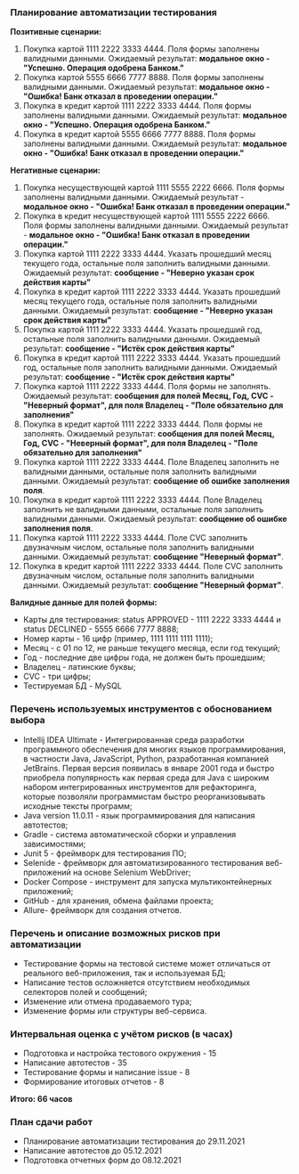 ### Планирование автоматизации тестирования

**Позитивные сценарии:**
1. Покупка картой 1111 2222 3333 4444. Поля формы заполнены валидными данными.
Ожидаемый результат: **модальное окно - "Успешно. Операция одобрена Банком."**
2. Покупка картой 5555 6666 7777 8888. Поля формы заполнены валидными данными.
Ожидаемый результат: **модальное окно - "Ошибка! Банк отказал в проведении операции."**
3. Покупка в кредит картой 1111 2222 3333 4444. Поля формы заполнены валидными данными.
Ожидаемый результат: **модальное окно - "Успешно. Операция одобрена Банком."**
4. Покупка в кредит картой 5555 6666 7777 8888. Поля формы заполнены валидными данными.
Ожидаемый результат: **модальное окно - "Ошибка! Банк отказал в проведении операции."**

**Негативные сценарии:**
1. Покупка несуществующей картой 1111 5555 2222 6666. Поля формы заполнены валидными данными.
Ожидаемый результат - **модальное окно - "Ошибка! Банк отказал в проведении операции."**
2. Покупка в кредит несуществующей картой 1111 5555 2222 6666. Поля формы заполнены валидными данными.
Ожидаемый результат - **модальное окно - "Ошибка! Банк отказал в проведении операции."**
3. Покупка картой 1111 2222 3333 4444. Указать прошедший месяц текущего года, остальные поля заполнить валидными данными.
Ожидаемый результат: **сообщение - "Неверно указан срок действия карты"**
4. Покупка в кредит картой 1111 2222 3333 4444. Указать прошедший месяц текущего года, остальные поля заполнить валидными данными.
Ожидаемый результат: **сообщение - "Неверно указан срок действия карты"**
5. Покупка картой 1111 2222 3333 4444. Указать прошедший год, остальные поля заполнить валидными данными.
Ожидаемый результат: **сообщение - "Истёк срок действия карты"**
6. Покупка в кредит картой 1111 2222 3333 4444. Указать прошедший год, остальные поля заполнить валидными данными.
Ожидаемый результат: **сообщение - "Истёк срок действия карты"**
7. Покупка картой 1111 2222 3333 4444. Поля формы не заполнять.
Ожидаемый результат: **сообщения для полей Месяц, Год, CVC - "Неверный формат", для поля Владелец - "Поле обязательно для заполнения"**
8. Покупка в кредит картой 1111 2222 3333 4444. Поля формы не заполнять.
Ожидаемый результат: **сообщения для полей Месяц, Год, CVC - "Неверный формат", для поля Владелец - "Поле обязательно для заполнения"**
9. Покупка картой 1111 2222 3333 4444. Поле Владелец заполнить не валидными данными, остальные поля заполнить валидными данными.
Ожидаемый результат: **сообщение об ошибке заполнения поля**.
10. Покупка в кредит картой 1111 2222 3333 4444. Поле Владелец заполнить не валидными данными, остальные поля заполнить валидными данными.
Ожидаемый результат: **сообщение об ошибке заполнения поля**.
11. Покупка картой 1111 2222 3333 4444. Поле CVC заполнить двузначным числом, остальные поля заполнить валидными данными.
Ожидаемый результат: **сообщение "Неверный формат"**.
12. Покупка в кредит картой 1111 2222 3333 4444. Поле CVC заполнить двузначным числом, остальные поля заполнить валидными данными. 
Ожидаемый результат: **сообщение "Неверный формат"**.

**Валидные данные для полей формы:**
- Карты для тестирования: status APPROVED - 1111 2222 3333 4444 и status DECLINED - 5555 6666 7777 8888;
- Номер карты - 16 цифр (пример, 1111 1111 1111 1111);
- Месяц - с 01 по 12, не раньше текущего месяца, если год текущий;
- Год - последние две цифры года, не должен быть прошедшим;
- Владелец - латинские буквы;
- CVC - три цифры;
- Тестируемая БД - MySQL

### Перечень используемых инструментов с обоснованием выбора

- Intellij IDEA Ultimate - Интегрированная среда разработки программного обеспечения для многих языков программирования, в частности Java, JavaScript, Python, разработанная компанией JetBrains. Первая версия появилась в январе 2001 года и быстро приобрела популярность как первая среда для Java с широким набором интегрированных инструментов для рефакторинга, которые позволяли программистам быстро реорганизовывать исходные тексты программ;
- Java version 11.0.11 - язык программирования для написания автотестов;
- Gradle - система автоматической сборки и управления зависимостями;
- Junit 5 - фреймворк для тестирования ПО;
- Selenide - фреймворк для автоматизированного тестирования веб-приложений на основе Selenium WebDriver;
- Docker Compose - инструмент для запуска мультиконтейнерных приложений;
- GitHub - для хранения, обмена файлами проекта;
- Allure- фреймворк для создания отчетов.

### Перечень и описание возможных рисков при автоматизации

- Тестирование формы на тестовой системе может отличаться от реального веб-приложения, так и используемая БД;
- Написание тестов осложняется отсутствием необходимых селекторов полей и сообщений;
- Изменение или отмена продаваемого тура;
- Изменение формы или структуры веб-сервиса.

### Интервальная оценка с учётом рисков (в часах)

- Подготовка и настройка тестового окружения - 15
- Написание автотестов - 35
- Тестирование формы и написание issue - 8
- Формирование итоговых отчетов - 8

**Итого: 66 часов**

### План сдачи работ

- Планирование автоматизации тестирования до 29.11.2021
- Написание автотестов до 05.12.2021
- Подготовка отчетных форм до 08.12.2021